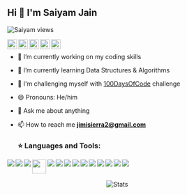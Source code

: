 ## Hi 👋 I'm Saiyam Jain
<p> <img src="https://komarev.com/ghpvc/?username=samdevpy" alt="Saiyam views" /> </p>
<a href="https://twitter.com/_Samdev_">
  <img align="left" alt="My Twitter" width="22px" src="https://cdn.jsdelivr.net/npm/simple-icons@v3/icons/twitter.svg" />
  </a>
  <a href="https://www.linkedin.com/in/samdevpy/">
  <img align="left" alt="My Linkdein" width="22px" src="https://cdn.jsdelivr.net/npm/simple-icons@v3/icons/linkedin.svg" />
</a>
<a href="https://github.com/samdevpy">
  <img align="left" alt="My Github" width="22px" src="https://cdn.jsdelivr.net/npm/simple-icons@v3/icons/github.svg" />
  </a>
  <a href="  t.me/devguy_sam">
  <img align="left" alt="My Telegram" width="22px" src="https://cdn.jsdelivr.net/npm/simple-icons@v3/icons/telegram.svg" />
</a>

  <a href="https://www.youtube.com/channel/UCqZMR3jNsudkKd6Hbl-pSpQ">
  <img align="left" alt="My Youtube" width="22px" src="https://cdn.jsdelivr.net/npm/simple-icons@v3/icons/youtube.svg" />
</a>
<br>

- 🔭  I’m currently working on my coding skills
- 🌱 I’m currently learning Data Structures & Algorithms
- 👯 I'm challenging myself with [100DaysOfCode](https://github.com/samdev-py/100DaysOfCode) challenge
- 😄 Pronouns: He/him
- 💬 Ask me about anything
- 📫 How to reach me **jimisierra2@gmail.com**


  <h3 align="left">⭐ Languages and Tools:</h3>
<p align="left"><img align="left" src="https://img.icons8.com/color/32/000000/python.png"/>
<img align="left" src="https://img.icons8.com/color/32/000000/c-programming.png"/>
<img align="left" src="https://img.icons8.com/color/32/000000/java-coffee-cup-logo.png"/>
<img align="left" src="https://media-exp1.licdn.com/dms/image/C4E0BAQGhE8jNwjlc3w/company-logo_200_200/0/1554836371931?e=2159024400&v=beta&t=tQbdczcJ9C9g1pggtEXpC5CQgaFxCZn_d3CAOyeWWDU" width="32" height="32"/>
<img align="left" src="https://img.icons8.com/color/32/000000/html-5.png"/>
<img align="left" src="https://img.icons8.com/color/32/000000/css3.png"/>
<img align="left" src="https://img.icons8.com/color/32/000000/javascript.png"/>
<img align="left" src="https://img.icons8.com/color/32/000000/mysql-logo.png"/>
<img align="left" src="https://img.icons8.com/color/32/000000/mongodb.png"/>
<img align="left" src="https://img.icons8.com/officel/32/000000/react.png"/>
<img align="left" src="https://img.icons8.com/color/32/000000/nodejs.png"/>
<img align="left" src="https://img.icons8.com/color/32/000000/bootstrap.png"/>
<img align="left" src="https://img.icons8.com/color/32/000000/django.png"/>
<img align="left" src="https://img.icons8.com/color/32/000000/git.png"/></p>
<br><br>

<p align="center"><img align="center" src="https://github-readme-streak-stats.herokuapp.com/?user=samdevpy&theme=tokyonight" alt="Stats" /></p>

